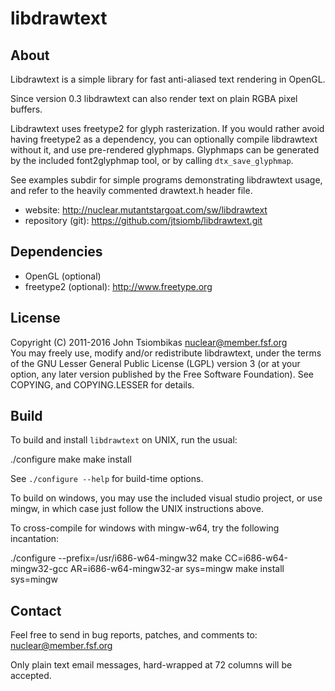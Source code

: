 libdrawtext
===========

About
-----
Libdrawtext is a simple library for fast anti-aliased text rendering in OpenGL.

Since version 0.3 libdrawtext can also render text on plain RGBA pixel buffers.

Libdrawtext uses freetype2 for glyph rasterization. If you would rather avoid
having freetype2 as a dependency, you can optionally compile libdrawtext
without it, and use pre-rendered glyphmaps. Glyphmaps can be generated by the
included font2glyphmap tool, or by calling `dtx_save_glyphmap`.

See examples subdir for simple programs demonstrating libdrawtext usage, and
refer to the heavily commented drawtext.h header file.

- website: http://nuclear.mutantstargoat.com/sw/libdrawtext
- repository (git): https://github.com/jtsiomb/libdrawtext.git

Dependencies
------------
- OpenGL (optional)
- freetype2 (optional): http://www.freetype.org

License
-------
Copyright (C) 2011-2016 John Tsiombikas <nuclear@member.fsf.org>  
You may freely use, modify and/or redistribute libdrawtext, under the terms of
the GNU Lesser General Public License (LGPL) version 3 (or at your option, any
later version published by the Free Software Foundation). See COPYING, and
COPYING.LESSER for details.

Build
-----
To build and install `libdrawtext` on UNIX, run the usual:

 ./configure
 make
 make install

See `./configure --help` for build-time options. 

To build on windows, you may use the included visual studio project, or use
mingw, in which case just follow the UNIX instructions above.

To cross-compile for windows with mingw-w64, try the following incantation:

 ./configure --prefix=/usr/i686-w64-mingw32
 make CC=i686-w64-mingw32-gcc AR=i686-w64-mingw32-ar sys=mingw
 make install sys=mingw


Contact
-------
Feel free to send in bug reports, patches, and comments to: nuclear@member.fsf.org

Only plain text email messages, hard-wrapped at 72 columns will be accepted.
